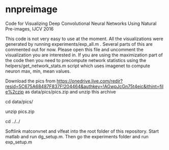 # nnpreimage
Code for Visualizing Deep Convolutional Neural Networks Using Natural Pre-images, IJCV 2016

This code is not very easy to use at the moment. All the visualizations were generated by running experiments/exp_all.m . Several parts of this are commented out for now. Please open this file and uncomment the visualization you are interested in. If you are using the maximization part of the code then you need to precompute network statistics using the helpers/get_network_stats.m script which uses imagenet to compute neuron max, min, mean values.

Download the pics from https://onedrive.live.com/redir?resid=5C675A68487F837F!204464&authkey=!AGwpJcGn75t4eic&ithint=file%2czip as data/pics/pics.zip and unzip this archive

cd data/pics/

unzip pics.zip

cd ../../

Softlink matconvnet and vlfeat into the root folder of this repository. Start matlab and run dg_setup.m. Then go the experiments folder and run exp_setup.m


